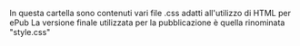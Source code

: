 In questa cartella sono contenuti vari file .css adatti all'utilizzo di HTML per ePub
La versione finale utilizzata per la pubblicazione è quella rinominata "style.css"
